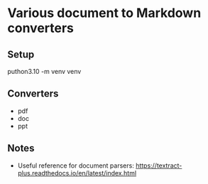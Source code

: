 # Various document to Markdown converters

## Setup

puthon3.10 -m venv venv

## Converters

- pdf
- doc
- ppt

## Notes

- Useful reference for document parsers: <https://textract-plus.readthedocs.io/en/latest/index.html>
